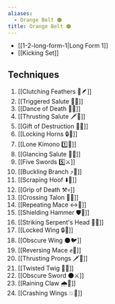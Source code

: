 ```yaml
---
aliases:
  - Orange Belt 🟠
title: Orange Belt 🟠
---
```

- [[1-2-long-form-1|Long Form 1]]
- [[Kicking Set]]
## Techniques

1. [[Clutching Feathers 👐🪶]]
2. [[Triggered Salute 🔫🫡]]
3. [[Dance of Death 💃💀]]
4. [[Thrusting Salute 🗡️🫡]]
5. [[Gift of Destruction 🎁💥]]
6. [[Locking Horns 🔒🦌]]
7. [[Lone Kimono 1️⃣👘]]
8. [[Glancing Salute 👀🫡]]
9. [[Five Swords 5️⃣⚔️]]
10. [[Buckling Branch ⤴️🌳]]
11. [[Scraping Hoof ⬇️🐎]]
12. [[Grip of Death ⚒️💀]]
13. [[Crossing Talon 🔀🦅]]
14. [[Repeating Mace ↔️👊]]
15. [[Shielding Hammer 🛡️🔨]]
16. [[Striking Serpent's Head 🎳🐍]]
17. [[Locked Wing 🔒🪽]]
18. [[Obscure Wing 🌑🐦]]
19. [[Reversing Mace ✊🔄]]
20. [[Thrusting Prongs 🗡️🍴]]
21. [[Twisted Twig 🔀🌿]]
22. [[Obscure Sword 🌑⚔️]]
23. [[Raining Claw 🌧️🐯]]
24. [[Crashing Wings 💥🪽]]
